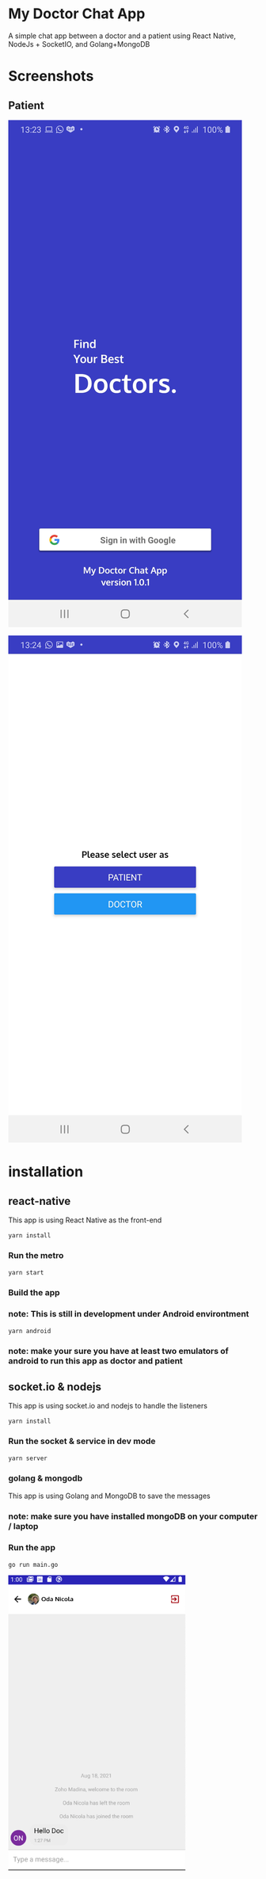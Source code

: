 # My Doctor Chat App
A simple chat app between a doctor and a patient using React Native, NodeJs + SocketIO, and Golang+MongoDB

# Screenshots
## Patient 
![alt text](https://github.com/odanicola/mydoctor/blob/1.0.1/public/assets/patient-1.jpg?raw=true)

![alt text](https://github.com/odanicola/mydoctor/blob/1.0.1/public/assets/patient-2.jpg?raw=true)

# installation
## react-native 
This app is using React Native as the front-end 

```
yarn install
```

### Run the metro
```
yarn start
```
### Build the app
### note: This is still in development under Android environtment

```
yarn android
```
### note: make your sure you have at least two emulators of android to run this app as doctor and patient

## socket.io & nodejs
This app is using socket.io and nodejs to handle the listeners

```
yarn install
```

### Run the socket & service in dev mode
```
yarn server
```

### golang & mongodb
This app is using Golang and MongoDB to save the messages
### note: make sure you have installed mongoDB on your computer / laptop

### Run the app
```
go run main.go
```

![alt text](https://github.com/odanicola/mydoctor/blob/1.0.1/public/assets/doctor-1.png?raw=true)

